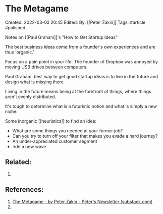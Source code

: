 # The Metagame
Created: 2022-03-03 20:45
Edited: 
By: [[Peter Zakin]]
Tags: #article #polished 

Notes on [[Paul Graham]]'s "How to Get Startup Ideas"

The best business ideas come from a founder's own experiences and are thus 'organic.'

Focus on a pain point in your life. The founder of Dropbox was annoyed by moving USB drives between computers.

Paul Graham: best way to get good startup ideas is to live in the future and design what is missing there.

Living in the future means being at the forefront of things, where things aren't evenly distributed. 

It's tough to determine what is a futuristic notion and what is simply a new niche.

Some inorganic [[heuristics]] to find an idea:
- What are some things you needed at your former job?
- Can you try to turn off your filter that makes you evade a hard journey?
- An under-appreciated customer segment
- ride a new wave

## Related:
1. 

## References:
1. [The Metagame - by Peter Zakin - Peter's Newsletter (substack.com)](https://pzakin.substack.com/p/the-metagame?s=r)
2.